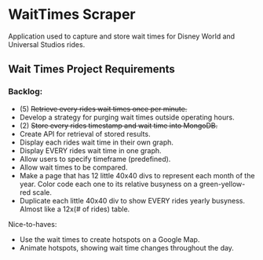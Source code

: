# WaitTimes Scraper
Application used to capture and store wait times for Disney World and Universal Studios rides.

## Wait Times Project Requirements

### Backlog:

- (5) ~~Retrieve every rides wait times once per minute.~~
- Develop a strategy for purging wait times outside operating hours.
- (2) ~~Store every rides timestamp and wait time into MongoDB.~~
- Create API for retrieval of stored results.
- Display each rides wait time in their own graph.
- Display EVERY rides wait time in one graph.
- Allow users to specify timeframe (predefined).
- Allow wait times to be compared.
- Make a page that has 12 little 40x40 divs to represent each month of the year. Color code each one to its relative busyness on a green-yellow-red scale.
- Duplicate each little 40x40 div to show EVERY rides yearly busyness. Almost like a 12x(# of rides) table.


Nice-to-haves:
- Use the wait times to create hotspots on a Google Map.
- Animate hotspots, showing wait time changes throughout the day.
